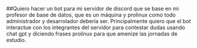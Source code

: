 ##Quiero hacer un bot para mi servidor de discord que se base en mi profesor de base de datos, que es un máquina y prolinux como todo administrador y desarrolador debería ser. Principalmente quiero que el bot interactue con los integrantes del servidor para contestar dudas usando chat gpt y diciendo frases prolinux para que amenize las jornadas de estudio.
